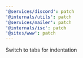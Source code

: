 ```yaml
---
'@services/discord': patch
'@internals/utils': patch
'@services/mailer': patch
'@internals/isc': patch
'@sites/www': patch
---
```


Switch to tabs for indentation
